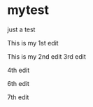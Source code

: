 # mytest
just a test

This is my 1st edit 

This is my 2nd edit
3rd edit

4th edit


6th edit

7th edit

